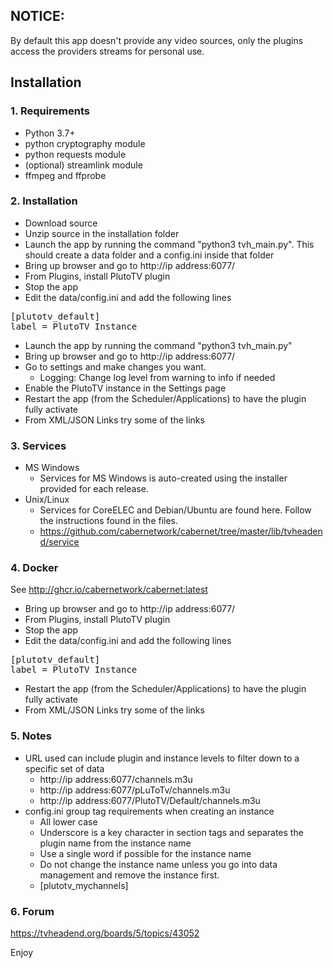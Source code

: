 ## NOTICE: 
By default this app doesn't provide any video sources, only the plugins access the providers streams for personal use.

## Installation
### 1. Requirements
- Python 3.7+
- python cryptography module
- python requests module
- (optional) streamlink module
- ffmpeg and ffprobe

### 2. Installation
- Download source
- Unzip source in the installation folder
- Launch the app by running the command "python3 tvh_main.py". This should create a data folder and a config.ini inside that folder
- Bring up browser and go to http://ip address:6077/
- From Plugins, install PlutoTV plugin
- Stop the app
- Edit the data/config.ini and add the following lines
<pre>
[plutotv_default]
label = PlutoTV Instance
</pre>
- Launch the app by running the command "python3 tvh_main.py"
- Bring up browser and go to http://ip address:6077/
- Go to settings and make changes you want.
    - Logging: Change log level from warning to info if needed
- Enable the PlutoTV instance in the Settings page
- Restart the app (from the Scheduler/Applications) to have the plugin fully activate
- From XML/JSON Links try some of the links

### 3. Services
- MS Windows
    - Services for MS Windows is auto-created using the installer provided for each release.
- Unix/Linux
    - Services for CoreELEC and Debian/Ubuntu are found here. Follow the instructions found in the files.
    - https://github.com/cabernetwork/cabernet/tree/master/lib/tvheadend/service

### 4. Docker
See http://ghcr.io/cabernetwork/cabernet:latest
- Bring up browser and go to http://ip address:6077/
- From Plugins, install PlutoTV plugin
- Stop the app
- Edit the data/config.ini and add the following lines
<pre>
[plutotv_default]
label = PlutoTV Instance
</pre>
- Restart the app (from the Scheduler/Applications) to have the plugin fully activate
- From XML/JSON Links try some of the links

### 5. Notes
- URL used can include plugin and instance levels to filter down to a specific set of data
    - http://ip address:6077/channels.m3u
    - http://ip address:6077/pLuToTv/channels.m3u
    - http://ip address:6077/PlutoTV/Default/channels.m3u
- config.ini group tag requirements when creating an instance
    - All lower case
    - Underscore is a key character in section tags and separates the plugin name from the instance name
    - Use a single word if possible for the instance name
    - Do not change the instance name unless you go into data management and remove the instance first.
    - [plutotv_mychannels]

### 6. Forum
https://tvheadend.org/boards/5/topics/43052

Enjoy
